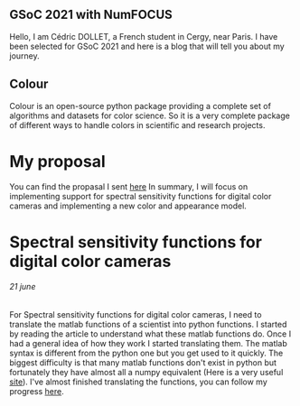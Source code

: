 ## GSoC 2021 with NumFOCUS 

Hello, I am Cédric DOLLET, a French student in Cergy, near Paris. 
I have been selected for GSoC 2021 and here is a blog that will tell you about my journey.

## Colour

Colour is an open-source python package providing a complete set of algorithms and datasets for color science. So it is a very complete package of different ways to handle colors in scientific and research projects.

# My proposal

You can find the propasal I sent [here](https://drive.google.com/file/d/1mO5zLtGICHV1qgvm7F7Hz8ZniUTRhU7E/view?ths=true)
In summary, I will focus on implementing support for spectral sensitivity functions for digital color cameras and implementing a new color and appearance model.

# Spectral sensitivity functions for digital color cameras
###### 21 june

For Spectral sensitivity functions for digital color cameras, I need to translate the matlab functions of a scientist into python functions. I started by reading the article to understand what these matlab functions do. Once I had a general idea of how they work I started translating them. The matlab syntax is different from the python one but you get used to it quickly. The biggest difficulty is that many matlab functions don't exist in python but fortunately they have almost all a numpy equivalent (Here is a very useful [site](https://numpy.org/doc/stable/user/numpy-for-matlab-users.html)). I've almost finished translating the functions, you can follow my progress [here](https://github.com/villirion/Colour-Science).

